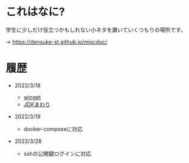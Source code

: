 # これはなに?

学生に少しだけ役立つかもしれない小ネタを置いていくつもりの場所です。

→ https://densuke-st.github.io/miscdoc/

# 履歴

- 2022/3/18
    - [winget](winget/)
    - [JDKまわり](java/)

- 2022/3/19
    - docker-composeに対応

- 2022/3/28
    - sshの公開鍵ログインに対応